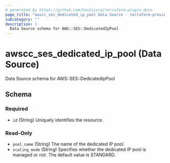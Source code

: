 ```yaml
---
# generated by https://github.com/hashicorp/terraform-plugin-docs
page_title: "awscc_ses_dedicated_ip_pool Data Source - terraform-provider-awscc"
subcategory: ""
description: |-
  Data Source schema for AWS::SES::DedicatedIpPool
---
```


# awscc_ses_dedicated_ip_pool (Data Source)

Data Source schema for AWS::SES::DedicatedIpPool



<!-- schema generated by tfplugindocs -->
## Schema

### Required

- `id` (String) Uniquely identifies the resource.

### Read-Only

- `pool_name` (String) The name of the dedicated IP pool.
- `scaling_mode` (String) Specifies whether the dedicated IP pool is managed or not. The default value is STANDARD.


